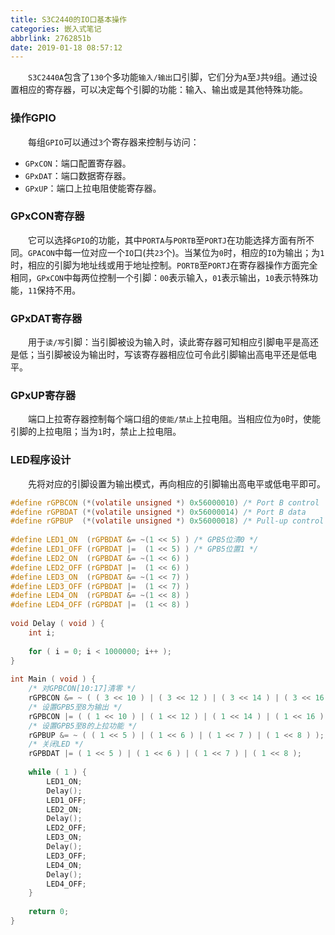 ```yaml
---
title: S3C2440的IO口基本操作
categories: 嵌入式笔记
abbrlink: 2762851b
date: 2019-01-18 08:57:12
---
```

&emsp;&emsp;`S3C2440A`包含了`130`个多功能`输入/输出`口引脚，它们分为`A`至`J`共`9`组。通过设置相应的寄存器，可以决定每个引脚的功能：输入、输出或是其他特殊功能。

### 操作GPIO

&emsp;&emsp;每组`GPIO`可以通过`3`个寄存器来控制与访问：

- `GPxCON`：端口配置寄存器。
- `GPxDAT`：端口数据寄存器。
- `GPxUP`：端口上拉电阻使能寄存器。

### GPxCON寄存器

&emsp;&emsp;它可以选择`GPIO`的功能，其中`PORTA`与`PORTB`至`PORTJ`在功能选择方面有所不同。`GPACON`中每一位对应一个`IO`口(共`23`个)。当某位为`0`时，相应的`IO`为输出；为`1`时，相应的引脚为地址线或用于地址控制。`PORTB`至`PORTJ`在寄存器操作方面完全相同，`GPxCON`中每两位控制一个引脚：`00`表示输入，`01`表示输出，`10`表示特殊功能，`11`保持不用。

### GPxDAT寄存器

&emsp;&emsp;用于`读/写`引脚：当引脚被设为输入时，读此寄存器可知相应引脚电平是高还是低；当引脚被设为输出时，写该寄存器相应位可令此引脚输出高电平还是低电平。

### GPxUP寄存器

&emsp;&emsp;端口上拉寄存器控制每个端口组的`使能/禁止`上拉电阻。当相应位为`0`时，使能引脚的上拉电阻；当为`1`时，禁止上拉电阻。

### LED程序设计

&emsp;&emsp;先将对应的引脚设置为输出模式，再向相应的引脚输出高电平或低电平即可。

``` c
#define rGPBCON (*(volatile unsigned *) 0x56000010) /* Port B control    */
#define rGPBDAT (*(volatile unsigned *) 0x56000014) /* Port B data       */
#define rGPBUP  (*(volatile unsigned *) 0x56000018) /* Pull-up control B */
​
#define LED1_ON  (rGPBDAT &= ~(1 << 5) ) /* GPB5位清0 */
#define LED1_OFF (rGPBDAT |=  (1 << 5) ) /* GPB5位置1 */
#define LED2_ON  (rGPBDAT &= ~(1 << 6) )
#define LED2_OFF (rGPBDAT |=  (1 << 6) )
#define LED3_ON  (rGPBDAT &= ~(1 << 7) )
#define LED3_OFF (rGPBDAT |=  (1 << 7) )
#define LED4_ON  (rGPBDAT &= ~(1 << 8) )
#define LED4_OFF (rGPBDAT |=  (1 << 8) )
​
void Delay ( void ) {
    int i;
​
    for ( i = 0; i < 1000000; i++ );
}
​
int Main ( void ) {
    /* 对GPBCON[10:17]清零 */
    rGPBCON &= ~ ( ( 3 << 10 ) | ( 3 << 12 ) | ( 3 << 14 ) | ( 3 << 16 ) );
    /* 设置GPB5至8为输出 */
    rGPBCON |= ( ( 1 << 10 ) | ( 1 << 12 ) | ( 1 << 14 ) | ( 1 << 16 ) );
    /* 设置GPB5至8的上拉功能 */
    rGPBUP &= ~ ( ( 1 << 5 ) | ( 1 << 6 ) | ( 1 << 7 ) | ( 1 << 8 ) );
    /* 关闭LED */
    rGPBDAT |= ( 1 << 5 ) | ( 1 << 6 ) | ( 1 << 7 ) | ( 1 << 8 );
​
    while ( 1 ) {
        LED1_ON;
        Delay();
        LED1_OFF;
        LED2_ON;
        Delay();
        LED2_OFF;
        LED3_ON;
        Delay();
        LED3_OFF;
        LED4_ON;
        Delay();
        LED4_OFF;
    }
​
    return 0;
}
```
